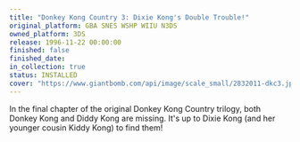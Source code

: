 ```yaml
---
title: "Donkey Kong Country 3: Dixie Kong's Double Trouble!"
original_platform: GBA SNES WSHP WIIU N3DS
owned_platform: 3DS
release: 1996-11-22 00:00:00
finished: false
finished_date:
in_collection: true
status: INSTALLED
cover: "https://www.giantbomb.com/api/image/scale_small/2832011-dkc3.jpg"
---
```


In the final chapter of the original Donkey Kong Country trilogy, both Donkey Kong and Diddy Kong are missing. It's up to Dixie Kong (and her younger cousin Kiddy Kong) to find them!
